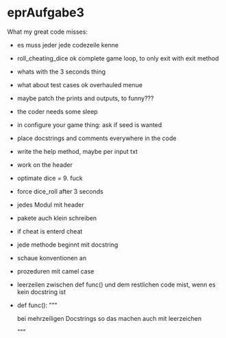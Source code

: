 # eprAufgabe3

What my great code misses:
- es muss jeder jede codezeile kenne
- roll_cheating_dice
ok complete game loop, to only exit with exit method
- whats with the 3 seconds thing
- what about test cases
ok overhauled menue
- maybe patch the prints and outputs, to funny???
- the coder needs some sleep
- in configure your game thing: ask if seed is wanted
- place docstrings and comments everywhere in the code
- write the help method, maybe per input txt
- work on the header
- optimate dice = 9. fuck
- force dice_roll after 3 seconds
- jedes Modul mit header
- pakete auch klein schreiben
- if cheat is enterd cheat
- jede methode beginnt mit docstring
- schaue konventionen an
- prozeduren mit camel case
- leerzeilen zwischen def func() und dem restlichen code mist, wenn es kein docstring ist
- def func():
	"""
	
	bei mehrzeiligen Docstrings 
	so das machen auch mit leerzeichen
	
	"""